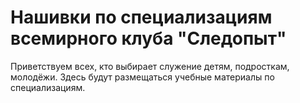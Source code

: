 # Нашивки по специализациям всемирного клуба "Следопыт"

Приветствуем всех, кто выбирает служение детям, подросткам, молодёжи.
Здесь будут размещаться учебные материалы по специализациям.